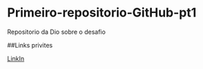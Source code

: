  # Primeiro-repositorio-GitHub-pt1
Repositorio da Dio sobre o desafio 


  ##Links privites  

[LinkIn](https://www.linkedin.com/feed/?trk=BR-SEM_google-adwords_Jordan-brand-sign-up)
